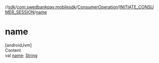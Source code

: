 //[sdk](../../../../index.md)/[com.swedbankpay.mobilesdk](../../index.md)/[ConsumerOperation](../index.md)/[INITIATE_CONSUMER_SESSION](index.md)/[name](name.md)



# name  
[androidJvm]  
Content  
val [name](name.md): [String](https://kotlinlang.org/api/latest/jvm/stdlib/kotlin/-string/index.html)  



